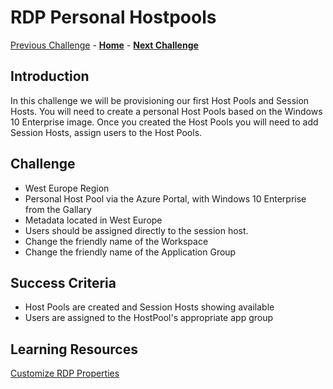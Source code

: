 # RDP Personal Hostpools

[Previous Challenge](./00-Pre-Reqs.md) - **[Home](../readme.md)** - **[Next Challenge](02-multi-session-Hostpools.md)**

## Introduction
In this challenge we will be provisioning our first Host Pools and Session Hosts. You will need to create a personal Host Pools based on the Windows 10 Enterprise image. Once you created the Host Pools you will need to add Session Hosts, assign users to the Host Pools.

## Challenge 
- West Europe Region
- Personal Host Pool via the Azure Portal, with Windows 10 Enterprise from the Gallary
- Metadata located in West Europe
- Users should be assigned directly to the session host.
- Change the friendly name of the Workspace
- Change the friendly name of the Application Group

## Success Criteria
- Host Pools are created and Session Hosts showing available
- Users are assigned to the HostPool's appropriate app group

## Learning Resources
[Customize RDP Properties](https://docs.microsoft.com/en-us/azure/virtual-desktop/customize-rdp-properties)